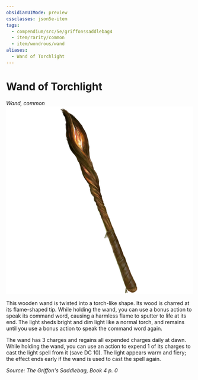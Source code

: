 ```yaml
---
obsidianUIMode: preview
cssclasses: json5e-item
tags:
  - compendium/src/5e/griffonssaddlebag4
  - item/rarity/common
  - item/wondrous/wand
aliases:
  - Wand of Torchlight
---
```

# Wand of Torchlight
*Wand, common*  
![](https://raw.githubusercontent.com/TheGiddyLimit/homebrew-img/main/img/GriffonsSaddlebag4/Items/Wand-of-Torchlight.webp#right)  


This wooden wand is twisted into a torch-like shape. Its wood is charred at its flame-shaped tip. While holding the wand, you can use a bonus action to speak its command word, causing a harmless flame to sputter to life at its end. The light sheds bright and dim light like a normal torch, and remains until you use a bonus action to speak the command word again.

The wand has 3 charges and regains all expended charges daily at dawn. While holding the wand, you can use an action to expend 1 of its charges to cast the light spell from it (save DC 10). The light appears warm and fiery; the effect ends early if the wand is used to cast the spell again.

*Source: The Griffon's Saddlebag, Book 4 p. 0*
